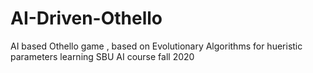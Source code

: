 # AI-Driven-Othello
AI based Othello game , based on Evolutionary Algorithms for hueristic parameters learning 
SBU AI course fall 2020
